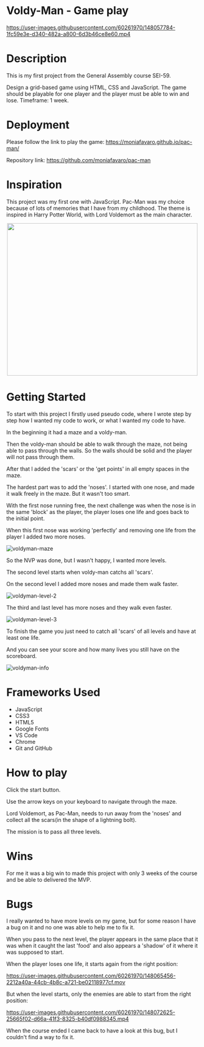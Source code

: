 # Voldy-Man - Game play

https://user-images.githubusercontent.com/60261970/148057784-1fc59e3e-d340-482a-a800-6d3b46ce8e60.mp4

# Description

This is my first project from the General Assembly course SEI-59.

Design a grid-based game using HTML, CSS and JavaScript. The game should be playable for one player and the player must be able to win and lose. Timeframe: 1 week.

# Deployment

Please follow the link to play the game: https://moniafavaro.github.io/pac-man/

Repository link: https://github.com/moniafavaro/pac-man

    
# Inspiration 

This project was my first one with JavaScript. Pac-Man was my choice because of lots of memories that I have from my childhood. The theme is inspired in Harry Potter World, with Lord Voldemort as the main character.

<p align='center'>
    <img width='500' height='400' src='https://user-images.githubusercontent.com/60261970/148057855-fd582438-67b8-457f-82cb-25713be1c4ec.png'>
</p>
          
# Getting Started

To start with this project I firstly used pseudo code, where I wrote step by step how I wanted my code to work, or what I wanted my code to have.

In the beginning it had a maze and a voldy-man.

Then the voldy-man should be able to walk through the maze, not being able to pass through the walls. So the walls should be solid and the player will not pass through them.

After that I added the 'scars' or the 'get points' in all empty spaces in the maze.

The hardest part was to add the 'noses'. I started with one nose, and made it walk freely in the maze. But it wasn't too smart.

With the first nose running free, the next challenge was when the nose is in the same 'block' as the player, the player loses one life and goes back to the initial point.

When this first nose was working 'perfectly' and removing one life from the player I added two more noses.

![voldyman-maze](https://user-images.githubusercontent.com/60261970/148057997-e2012c60-e356-45ba-9a88-c4394057e77e.png)

So the NVP was done, but I wasn't happy, I wanted more levels.

The second level starts when voldy-man catchs all 'scars'.

On the second level I added more noses and made them walk faster.

![voldyman-level-2](https://user-images.githubusercontent.com/60261970/148058652-b4f0ceca-8df1-4133-8ee8-1615acafbf17.png)

The third and last level has more noses and they walk even faster.

![voldyman-level-3](https://user-images.githubusercontent.com/60261970/148058666-79bfd880-fec5-46b5-9363-783bec81b0bc.png)

To finish the game you just need to catch all 'scars' of all levels and have at least one life.

And you can see your score and how many lives you still have on the scoreboard.

![voldyman-info](https://user-images.githubusercontent.com/60261970/148058815-917f42fd-0af3-49b9-b095-2096639132f4.png)

# Frameworks Used
* JavaScript
* CSS3
* HTML5
* Google Fonts
* VS Code
* Chrome
* Git and GitHub

# How to play

Click the start button.

Use the arrow keys on your keyboard to navigate through the maze.

Lord Voldemort, as Pac-Man, needs to run away from the 'noses' and collect all the scars(in the shape of a lightning bolt). 

The mission is to pass all three levels.

# Wins

For me it was a big win to made this project with only 3 weeks of the course and be able to delivered the MVP.

# Bugs

I really wanted to have more levels on my game, but for some reason I have a bug on it and no one was able to help me to fix it. 

When you pass to the next level, the player appears in the same place that it was when it caught the last 'food' and also appears a 'shadow' of it where it was supposed to start. 

When the player loses one life, it starts again from the right position:

https://user-images.githubusercontent.com/60261970/148065456-2212a40a-44cb-4b8c-a721-be02118977cf.mov

But when the level starts, only the enemies are able to start from the right position:

https://user-images.githubusercontent.com/60261970/148072625-25665f02-d66a-41f3-8325-b40df0988345.mp4

When the course ended I came back to have a look at this bug, but I couldn't find a way to fix it.
